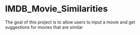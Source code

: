# IMDB_Movie_Similarities
The goal of this project is to allow users to input a movie and get suggestions for movies that are similar
